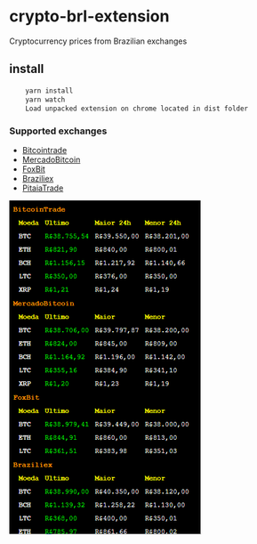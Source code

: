 # crypto-brl-extension
Cryptocurrency prices from Brazilian exchanges

## install

```
    yarn install
    yarn watch
    Load unpacked extension on chrome located in dist folder
``` 

### Supported exchanges
- [Bitcointrade](https://www.bitcointrade.com.br/)
- [MercadoBitcoin](https://www.mercadobitcoin.com.br/)
- [FoxBit](https://foxbit.com.br/)
- [Braziliex](https://braziliex.com/)
- [PitaiaTrade](https://pitaiatrade.com/)

![print](print.png)